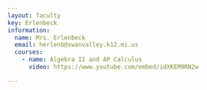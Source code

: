 ```yaml
---
layout: faculty
key: Erlenbeck
information:
  name: Mrs. Erlenbeck
  email: herlenb@swanvalley.k12.mi.us
  courses:
    - name: Algebra II and AP Calculus 
      video: https://www.youtube.com/embed/idXKEM9RN2w

---
```

